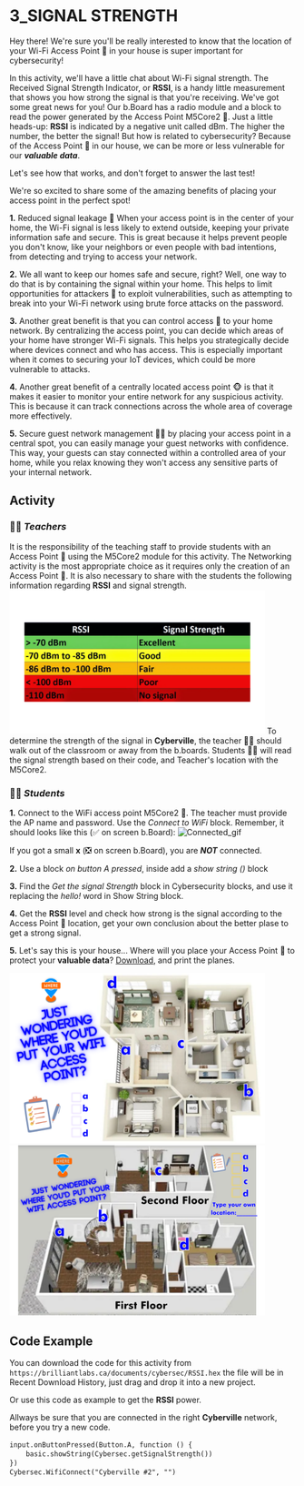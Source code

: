 # 3_SIGNAL STRENGTH

Hey there! We're sure you'll be really interested to know that the location of your Wi-Fi Access Point 📳 in your house is super important for cybersecurity!

In this activity, we'll have a little chat about Wi-Fi signal strength. The Received Signal Strength Indicator, or __RSSI__, is a handy little measurement that shows you how strong the signal is that you're receiving.  We've got some great news for you! Our b.Board has a radio module and a block to read the power generated by the Access Point M5Core2 📳. Just a little heads-up: __RSSI__ is indicated by a negative unit called dBm. The higher the number, the better the signal! But how is related to cybersecurity? Because of the Access Point 📳 in our house, we can be more or less vulnerable for our __*valuable data*__.

Let's see how that works, and don't forget to answer the last test!

We're so excited to share some of the amazing benefits of placing your access point in the perfect spot!

__1.__ Reduced signal leakage 🙉 When your access point is in the center of your home, the Wi-Fi signal is less likely to extend outside, keeping your private information safe and secure. This is great because it helps prevent people you don't know, like your neighbors or even people with bad intentions, from detecting and trying to access your network.

__2.__ We all want to keep our homes safe and secure, right? Well, one way to do that is by containing the signal within your home. This helps to limit opportunities for attackers 🙊 to exploit vulnerabilities, such as attempting to break into your Wi-Fi network using brute force attacks on the password.

__3.__ Another great benefit is that you can control access 🙈 to your home network. By centralizing the access point, you can decide which areas of your home have stronger Wi-Fi signals. This helps you strategically decide where devices connect and who has access. This is especially important when it comes to securing your IoT devices, which could be more vulnerable to attacks.

__4.__ Another great benefit of a centrally located access point 🐵 is that it makes it easier to monitor your entire network for any suspicious activity. This is because it can track connections across the whole area of coverage more effectively.

__5.__ Secure guest network management 🔧🐒 by placing your access point in a central spot, you can easily manage your guest networks with confidence. This way, your guests can stay connected within a controlled area of your home, while you relax knowing they won't access any sensitive parts of your internal network.

## Activity  

### 🧑‍🏫  __*Teachers*__
It is the responsibility of the teaching staff to provide students with an Access Point 📳 using the M5Core2 module for this activity. The Networking activity is the most appropriate choice as it requires only the creation of an Access Point 📳.
It is also necessary to share with the students the following information regarding __RSSI__ and signal strength.
<img src="https://github.com/Brilliant-Labs/code.bl/blob/code_alpha/packaged/docs/static/mb/projects/bboard-tutorials-cyberville/ValuableData/3_Signal_Strength/RSSI.png?raw=true" alt="RSSI" title="RSSI" width="450" /> 
To determine the strength of the signal in __Cyberville__, the teacher 🧑‍🏫 should walk out of the classroom or away from the b.boards.
Students 🧑‍🎓 will read the signal strength based on their code, and Teacher's location with the M5Core2.

### 🧑‍🎓 __*Students*__
__1.__ Connect to the WiFi access point M5Core2 📳. The teacher must provide the AP name and password. Use the *Connect to WiFi* block. Remember, it should looks like this (✅ on screen b.Board):
![Connected_gif](https://github.com/Brilliant-Labs/code.bl/blob/code_alpha/packaged/docs/static/mb/projects/bboard-tutorials-cyberville/Networking/1_Connecting/Connected_gif.gif?raw=true "Connected_gif")  

If you got a small __x__ (❎ on screen b.Board), you are __*NOT*__ connected.   
  
__2.__ Use a block *on button A pressed*, inside add a *show string ()* block 
  
__3.__ Find the *Get the signal Strength* block in Cybersecurity blocks, and use it replacing the *hello!* word in Show String block.

__4.__ Get the __RSSI__ level and check how strong is the signal according to the Access Point 📳 location, get your own conclusion about the better plase to get a strong signal.

__5.__ Let's say this is your house... Where will you place your Access Point 📳 to protect your __valuable data__? [Download](https://www.canva.com/design/DAGNuhZm2tc/EVbHU526nmgqkNacx0i0iQ/view?utm_content=DAGNuhZm2tc&utm_campaign=designshare&utm_medium=link&utm_source=editor), and print the planes.

<img src="https://github.com/Brilliant-Labs/code.bl/blob/code_alpha/packaged/docs/static/mb/projects/bboard-tutorials-cyberville/ValuableData/3_Signal_Strength/House1.png?raw=true" alt="House1" title="House1" width="450" />

<img src="https://github.com/Brilliant-Labs/code.bl/blob/code_alpha/packaged/docs/static/mb/projects/bboard-tutorials-cyberville/ValuableData/3_Signal_Strength/House2.png?raw=true" alt="House2" title="House2" width="450" />

## Code Example

You can download the code for this activity from `https://brilliantlabs.ca/documents/cybersec/RSSI.hex` the file will be in Recent Download History, just drag and drop it into a new project.  

Or use this code as example to get the __RSSI__ power.

Allways be sure that you are connected in the right __Cyberville__ network, before you try a new code.

```blocks
input.onButtonPressed(Button.A, function () {
    basic.showString(Cybersec.getSignalStrength())
})
Cybersec.WifiConnect("Cyberville #2", "")
```